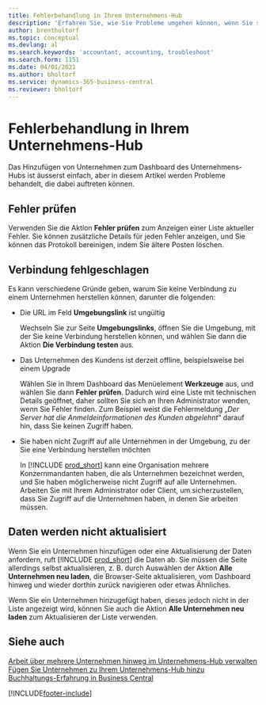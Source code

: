 ```yaml
---
title: Fehlerbehandlung in Ihrem Unternehmens-Hub
description: 'Erfahren Sie, wie Sie Probleme umgehen können, wenn Sie sich im Unternehmenshub in Dynamics 365 Business Central befinden, um die Arbeit über mehrere Unternehmen hinweg zu verwalten.'
author: brentholtorf
ms.topic: conceptual
ms.devlang: al
ms.search.keywords: 'accountant, accounting, troubleshoot'
ms.search.form: 1151
ms.date: 04/01/2021
ms.author: bholtorf
ms.service: dynamics-365-business-central
ms.reviewer: bholtorf
---
```

# Fehlerbehandlung in Ihrem Unternehmens-Hub

Das Hinzufügen von Unternehmen zum Dashboard des Unternehmens-Hubs ist äusserst einfach, aber in diesem Artikel werden Probleme behandelt, die dabei auftreten können.  

## Fehler prüfen

Verwenden Sie die Aktion **Fehler prüfen** zum Anzeigen einer Liste aktueller Fehler. Sie können zusätzliche Details für jeden Fehler anzeigen, und Sie können das Protokoll bereinigen, indem Sie ältere Posten löschen.  

## Verbindung fehlgeschlagen

Es kann verschiedene Gründe geben, warum Sie keine Verbindung zu einem Unternehmen herstellen können, darunter die folgenden:

- Die URL im Feld **Umgebungslink** ist ungültig  

  Wechseln Sie zur Seite **Umgebungslinks**, öffnen Sie die Umgebung, mit der Sie keine Verbindung herstellen können, und wählen Sie dann die Aktion **Die Verbindung testen** aus.  
- Das Unternehmen des Kundens ist derzeit offline, beispielsweise bei einem Upgrade

  Wählen Sie in Ihrem Dashboard das Menüelement **Werkzeuge** aus, und wählen Sie dann **Fehler prüfen**. Dadurch wird eine Liste mit technischen Details geöffnet, daher sollten Sie sich an Ihren Administrator wenden, wenn Sie Fehler finden. Zum Beispiel weist die Fehlermeldung „*Der Server hat die Anmeldeinformationen des Kunden abgelehnt*“ darauf hin, dass Sie keinen Zugriff haben.  
- Sie haben nicht Zugriff auf alle Unternehmen in der Umgebung, zu der Sie eine Verbindung herstellen möchten

  In [!INCLUDE [prod_short](includes/prod_short.md)] kann eine Organisation mehrere Konzernmandanten haben, die als Unternehmen bezeichnet werden, und Sie haben möglicherweise nicht Zugriff auf alle Unternehmen. Arbeiten Sie mit Ihrem Administrator oder Client, um sicherzustellen, dass Sie Zugriff auf die Unternehmen haben, in denen Sie arbeiten müssen.  

## Daten werden nicht aktualisiert

Wenn Sie ein Unternehmen hinzufügen oder eine Aktualisierung der Daten anfordern, ruft [!INCLUDE [prod_short](includes/prod_short.md)] die Daten ab. Sie müssen die Seite allerdings selbst aktualisieren, z. B. durch Auswählen der Aktion **Alle Unternehmen neu laden**, die Browser-Seite aktualisieren, vom Dashboard hinweg und wieder dorthin zurück navigieren oder etwas Ähnliches.  

Wenn Sie ein Unternehmen hinzugefügt haben, dieses jedoch nicht in der Liste angezeigt wird, können Sie auch die Aktion **Alle Unternehmen neu laden** zum Aktualisieren der Liste verwenden.

## Siehe auch

[Arbeit über mehrere Unternehmen hinweg im Unternehmens-Hub verwalten](company-hub.md)  
[Fügen Sie Unternehmen zu Ihrem Unternehmens-Hub hinzu](company-hub-add-company.md)  
[Buchhaltungs-Erfahrung in Business Central](finance-accounting.md)  


[!INCLUDE[footer-include](includes/footer-banner.md)]